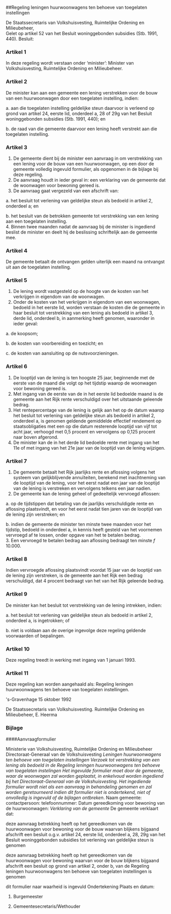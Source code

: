 <meta http-equiv='Content-Type' content='text/html; charset=utf-8' />

##Regeling leningen huurwoonwagens ten behoeve van toegelaten instellingen

De Staatssecretaris van Volkshuisvesting, Ruimtelijke Ordening en Milieubeheer,  
Gelet op artikel 52 van het Besluit woninggebonden subsidies (Stb. 1991, 440).
Besluit:    

### Artikel  1  

In deze regeling wordt verstaan onder ‘minister’: Minister van Volkshuisvesting, Ruimtelijke Ordening en Milieubeheer. 

### Artikel  2  

De minister kan aan een gemeente een lening verstrekken voor de bouw van een huurwoonwagen door een toegelaten instelling, indien: 

a. aan die toegelaten instelling geldelijke steun daarvoor is verleend op grond van artikel 24, eerste lid, onderdeel a, 28 of 29g van het Besluit woninggebonden subsidies (Stb. 1991, 440); en 

b. de raad van die gemeente daarvoor een lening heeft verstrekt aan die toegelaten instelling.  

### Artikel  3  

1.  De gemeente dient bij de minister een aanvraag in om verstrekking van een lening voor de bouw van een huurwoonwagen, op een door de gemeente volledig ingevuld formulier, als opgenomen in de bijlage bij deze regeling.   
2.  De aanvraag houdt in ieder geval in: een verklaring van de gemeente dat de woonwagen voor bewoning gereed is.   
3.  De aanvraag gaat vergezeld van een afschrift van: 

a. het besluit tot verlening van geldelijke steun als bedoeld in artikel 2, onderdeel a; en 

b. het besluit van de betrokken gemeente tot verstrekking van een lening aan een toegelaten instelling.    
4.  Binnen twee maanden nadat de aanvraag bij de minister is ingediend beslist de minister en deelt hij de beslissing schriftelijk aan de gemeente mee.  

### Artikel  4  

De gemeente betaalt de ontvangen gelden uiterlijk een maand na ontvangst uit aan de toegelaten instelling. 

### Artikel  5  

1.  De lening wordt vastgesteld op de hoogte van de kosten van het verkrijgen in eigendom van de woonwagen.   
2.  Onder de kosten van het verkrijgen in eigendom van een woonwagen, bedoeld in het eerste lid, worden verstaan de kosten die de gemeente in haar besluit tot verstrekking van een lening als bedoeld in artikel 3, derde lid, onderdeel b, in aanmerking heeft genomen, waaronder in ieder geval: 

a. de koopsom; 

b. de kosten van voorbereiding en toezicht; en 

c. de kosten van aansluiting op de nutsvoorzieningen.   

### Artikel  6  

1.  De looptijd van de lening is ten hoogste 25 jaar, beginnende met de eerste van de maand die volgt op het tijdstip waarop de woonwagen voor bewoning gereed is.   
2.  Met ingang van de eerste van de in het eerste lid bedoelde maand is de gemeente aan het Rijk rente verschuldigd over het uitstaande geleende bedrag.   
3.  Het rentepercentage van de lening is gelijk aan het op de datum waarop het besluit tot verlening van geldelijke steun als bedoeld in artikel 2, onderdeel a, is genomen geldende gemiddelde effectief rendement op staatsobligaties met een op die datum resterende looptijd van vijf tot acht jaar, verhoogd met 0,5 procent en vervolgens op 0,125 procent naar boven afgerond.   
4.  De minister kan de in het derde lid bedoelde rente met ingang van het 11e of met ingang van het 21e jaar van de looptijd van de lening wijzigen.  

### Artikel  7  

1.  De gemeente betaalt het Rijk jaarlijks rente en aflossing volgens het systeem van gelijkblijvende annuïteiten, berekend met inachtneming van de looptijd van de lening, voor het eerst nadat een jaar van de looptijd van de lening is verstreken en vervolgens telkens een jaar nadien.   
2.  De gemeente kan de lening geheel of gedeeltelijk vervroegd aflossen: 

a. op de tijdstippen dat betaling van de jaarlijks verschuldigde rente en aflossing plaatsvindt, en voor het eerst nadat tien jaren van de looptijd van de lening zijn verstreken; en 

b. indien de gemeente de minister ten minste twee maanden voor het tijdstip, bedoeld in onderdeel a, in kennis heeft gesteld van het voornemen vervroegd af te lossen, onder opgave van het te betalen bedrag.    
3.  Een vervroegd te betalen bedrag aan aflossing bedraagt ten minste *f* 10.000.  

### Artikel  8  

Indien vervroegde aflossing plaatsvindt voordat 15 jaar van de looptijd van de lening zijn verstreken, is de gemeente aan het Rijk een bedrag verschuldigd, dat 4 procent bedraagt van het van het Rijk geleende bedrag. 

### Artikel  9  

De minister kan het besluit tot verstrekking van de lening intrekken, indien: 

a. het besluit tot verlening van geldelijke steun als bedoeld in artikel 2, onderdeel a, is ingetrokken; of 

b. niet is voldaan aan de overige ingevolge deze regeling geldende voorwaarden of bepalingen.  

### Artikel  10  

Deze regeling treedt in werking met ingang van 1 januari 1993. 

### Artikel  11  

Deze regeling kan worden aangehaald als: Regeling leningen huurwoonwagens ten behoeve van toegelaten instellingen. 

's-Gravenhage 
15 oktober 1992    

De 
Staatssecretaris van Volkshuisvesting. Ruimtelijke Ordening en Milieubeheer, 
E.  Heerma     

### Bijlage  

####Aanvraagformulier

Ministerie van Volkshuisvesting, Ruimtelijke Ordening en Milieubeheer Directoraat-Generaal van de Volkshuisvesting  *Leningen huurwoonwagens ten behoeve van toegelaten instellingen*   *Verzoek tot verstrekking van een lening als bedoeld in de Regeling leningen huurwoonwagens ten behoeve van toegelaten instelingen*   *Het ingevulde formulier moet door de gemeente, waar de woonwagen zal worden geplaatst, in enkelvoud worden ingediend bij het Directoraat-Generaal van de Volkshuisvesting*.  *Het ingediende formulier wordt niet als een aanvraag in behandeling genomen en zal worden geretourneerd indien dit formulier niet is ondertekend, niet of onvolledig is ingevuld of de bijlagen ontbreken*. Naam gemeente: contactpersoon: telefoonnummer: Datum gereedkoming voor bewoning van de huurwoonwagen:  *Verklaring van de gemeente*  De gemeente verklaart dat: 

deze aanvraag betrekking heeft op het gereedkomen van de huurwoonwagen voor bewoning voor de bouw waarvan blijkens bijgaand afschrift een besluit o.g.v. artikel 24, eerste lid, onderdeel a, 28, 29g van het Besluit woninggebonden subsidies tot verlening van geldelijke steun is genomen  

deze aanvraag betrekking heeft op het gereedkomen van de huurwoonwagen voor bewoning waarvan voor de bouw blijkens bijgaand afschrift een besluit op grond van artikel 2, onder b, van de Regeling leningen huurwoonwagens ten behoeve van toegelaten instellingen is genomen  

dit formulier naar waarheid is ingevuld   Ondertekening Plaats en datum: 

1. Burgemeester 

2. Gemeentesecretaris/Wethouder  
